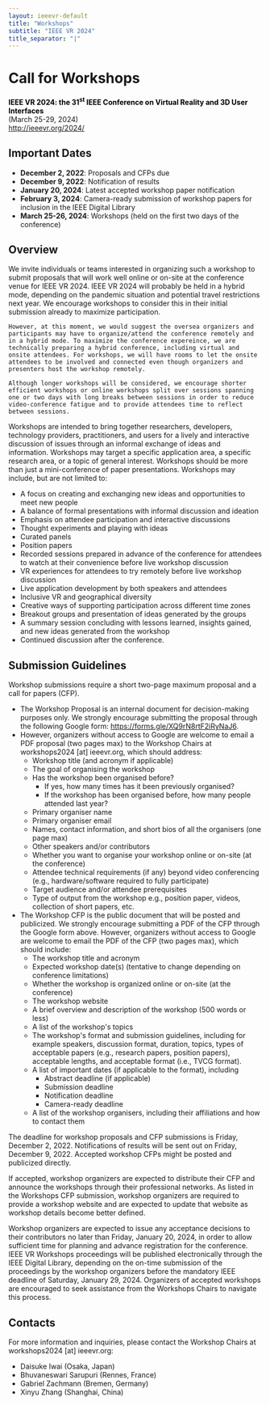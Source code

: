 ```yaml
---
layout: ieeevr-default
title: "Workshops"
subtitle: "IEEE VR 2024"
title_separator: "|"
---
```



<!-- <div>
    <p>
        More information coming soon, please watch this space.
    </p>
</div> -->


<div>
<h1 id="cfp-workshops"> Call for Workshops</h1>
<p>
    <strong style="color: black">IEEE VR 2024: the 31<sup>st</sup> IEEE Conference on Virtual Reality and 3D User Interfaces</strong>
    <br />
    (March 25-29, 2024)
    <br />
    <a href="http://ieeevr.org/2024/">http://ieeevr.org/2024/</a>
</p>
    
<h2 id="important-dates"> Important Dates </h2>
<ul>
    <li><b>December 2, 2022</b>:    Proposals and CFPs due</li>
    <li><b>December 9, 2022</b>:    Notification of results</li>
    <li><b>January 20, 2024</b>:    Latest accepted workshop paper notification</li>
    <li><b>February 3, 2024</b>:    Camera-ready submission of workshop papers for inclusion in the IEEE Digital Library</li>
    <li><b>March 25-26, 2024</b>:   Workshops (held on the first two days of the conference)</li>
</ul>

<h2 id="overview">Overview</h2>
<p>
    We invite individuals or teams interested in organizing such a workshop to submit proposals that will work well online or on-site at the conference venue for IEEE VR 2024. IEEE VR 2024 will probably be held in a hybrid mode, depending on the pandemic situation and potential travel restrictions next year. We encourage workshops to consider this in their initial submission already to maximize participation. 
    
    However, at this moment, we would suggest the oversea organizers and participants may have to organize/attend the conference remotely and in a hybrid mode. To maximize the conference expereince, we are technically preparing a hybrid conference, including virtual and onsite attendees. For workshops, we will have rooms to let the onsite attendees to be involved and connected even though organizers and presenters host the workshop remotely.
    
    Although longer workshops will be considered, we encourage shorter efficient workshops or online workshops split over sessions spanning one or two days with long breaks between sessions in order to reduce video-conference fatigue and to provide attendees time to reflect between sessions.
</p>
<p>
    Workshops are intended to bring together researchers, developers, technology providers, practitioners, and users for a lively and interactive discussion of issues through an informal exchange of ideas and information. Workshops may target a specific application area, a specific research area, or a topic of general interest. Workshops should be more than just a mini-conference of paper presentations. Workshops may include, but are not limited to:
    <ul>
        <li>A focus on creating and exchanging new ideas and opportunities to meet new people</li>
        <li>A balance of formal presentations with informal discussion and ideation</li>
        <li>Emphasis on attendee participation and interactive discussions</li>
        <li>Thought experiments and playing with ideas</li>
        <li>Curated panels</li>
        <li>Position papers</li>
        <li>Recorded sessions prepared in advance of the conference for attendees to watch at their
            convenience before live workshop discussion</li>
        <li>VR experiences for attendees to try remotely before live workshop discussion</li>
        <li>Live application development by both speakers and attendees</li>
        <li>Inclusive VR and geographical diversity</li>
        <li>Creative ways of supporting participation across different time zones</li>
        <li>Breakout groups and presentation of ideas generated by the groups</li>
        <li>A summary session concluding with lessons learned, insights gained, and new ideas
            generated from the workshop</li>
        <li>Continued discussion after the conference.</li>
    </ul>
</p>

<h2 id="submission-guidelines">Submission Guidelines</h2>
<p>
    Workshop submissions require a short two-page maximum proposal and a call for papers (CFP).
    <ul>
        <li>
            The Workshop Proposal is an internal document for decision-making purposes only. We
            strongly encourage submitting the proposal through the following Google form: <a href="https://forms.gle/XQ9rN8rtF2iRyNaJ6">https://forms.gle/XQ9rN8rtF2iRyNaJ6</a>.
        </li>
        <li>
            However, organizers without access to Google are welcome to email a PDF proposal (two pages max) to the Workshop Chairs at workshops2024 [at] ieeevr.org, which should address:
            <ul>
                <li>Workshop title (and acronym if applicable)</li>
                <li>The goal of organising the workshop</li>
                <li>Has the workshop been organised before?
                    <ul>
                        <li>If yes, how many times has it been previously organised?</li>
                        <li>If the workshop has been organised before, how many people attended last year?</li>
                    </ul>
                </li>
                <li>Primary organiser name</li>
                <li>Primary organiser email</li>
                <li>Names, contact information, and short bios of all the organisers (one page max)</li>
                <li>Other speakers and&#47;or contributors</li>
                <li>Whether you want to organise your workshop online or on-site (at the conference)</li>
                <li>Attendee technical requirements (if any) beyond video conferencing (e.g.,
                    hardware&#47;software required to fully participate)</li>
                <li>Target audience and&#47;or attendee prerequisites</li>
                <li>Type of output from the workshop e.g., position paper, videos, collection of short
                    papers, etc.</li>
            </ul>
        </li>
        <li>
            The Workshop CFP is the public document that will be posted and publicized. We strongly encourage submitting a PDF of the CFP through the Google form above. However, organizers without access to Google are welcome to email the PDF of the CFP (two pages max), which should include:
            <ul>
                <li>The workshop title and acronym</li>
                <li>Expected workshop date(s) (tentative to change depending on conference
                    limitations)</li>
                <li>Whether the workshop is organized online or on-site (at the conference)</li>
                <li>The workshop website</li>
                <li>A brief overview and description of the workshop (500 words or less)</li>
                <li>A list of the workshop's topics</li>
                <li>The workshop's format and submission guidelines, including for example speakers,
                    discussion format, duration, topics, types of acceptable papers (e.g., research
                    papers, position papers), acceptable lengths, and acceptable format (i.e., TVCG
                    format).</li>
                <li>A list of important dates (if applicable to the format), including
                    <ul>
                        <li>Abstract deadline (if applicable)</li>
                        <li>Submission deadline</li>
                        <li>Notification deadline</li>
                        <li>Camera-ready deadline</li>
                    </ul>
                </li>
                <li>A list of the workshop organisers, including their affiliations and how to contact them</li>
            </ul>
        </li>
    </ul>
</p>

<p>
    The deadline for workshop proposals and CFP submissions is Friday, December 2, 2022. Notifications of results will be sent out on Friday, December 9, 2022. Accepted workshop CFPs might be posted and publicized directly. 
</p>

<p>
   If accepted, workshop organizers are expected to distribute their CFP and announce the workshops through their professional networks. As listed in the Workshops CFP submission, workshop organizers are required to provide a workshop website and are expected to update that website as workshop details become better defined.
</p>

<p>
    Workshop organizers are expected to issue any acceptance decisions to their contributors no later than Friday, January 20, 2024, in order to allow sufficient time for planning and advance registration for the conference. IEEE VR Workshops proceedings will be published electronically through the IEEE Digital Library, depending on the on-time submission of the proceedings by the workshop organizers before the mandatory IEEE deadline of Saturday, January 29, 2024. Organizers of accepted workshops are encouraged to seek assistance from the Workshops Chairs to navigate this process.
</p>

<h2 id="contacts">Contacts</h2>
<p>
    For more information and inquiries, please contact the Workshop Chairs at workshops2024 [at] ieeevr.org:
    <ul>
        <li>Daisuke Iwai (Osaka, Japan)</li>
        <li>Bhuvaneswari Sarupuri (Rennes, France)</li>
        <li>Gabriel Zachmann (Bremen, Germany)</li>
        <li>Xinyu Zhang (Shanghai, China)</li>
    </ul>
</p>

</div>
